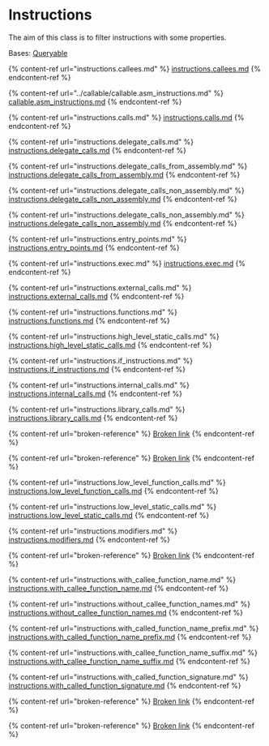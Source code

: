 # Instructions

The aim of this class is to filter instructions with some properties.

Bases: [Queryable](../internal/queryable/)

{% content-ref url="instructions.callees.md" %}
[instructions.callees.md](instructions.callees.md)
{% endcontent-ref %}

{% content-ref url="../callable/callable.asm_instructions.md" %}
[callable.asm\_instructions.md](../callable/callable.asm\_instructions.md)
{% endcontent-ref %}

{% content-ref url="instructions.calls.md" %}
[instructions.calls.md](instructions.calls.md)
{% endcontent-ref %}

{% content-ref url="instructions.delegate_calls.md" %}
[instructions.delegate\_calls.md](instructions.delegate\_calls.md)
{% endcontent-ref %}

{% content-ref url="instructions.delegate_calls_from_assembly.md" %}
[instructions.delegate\_calls\_from\_assembly.md](instructions.delegate\_calls\_from\_assembly.md)
{% endcontent-ref %}

{% content-ref url="instructions.delegate_calls_non_assembly.md" %}
[instructions.delegate\_calls\_non\_assembly.md](instructions.delegate\_calls\_non\_assembly.md)
{% endcontent-ref %}

{% content-ref url="instructions.delegate_calls_non_assembly.md" %}
[instructions.delegate\_calls\_non\_assembly.md](instructions.delegate\_calls\_non\_assembly.md)
{% endcontent-ref %}

{% content-ref url="instructions.entry_points.md" %}
[instructions.entry\_points.md](instructions.entry\_points.md)
{% endcontent-ref %}

{% content-ref url="instructions.exec.md" %}
[instructions.exec.md](instructions.exec.md)
{% endcontent-ref %}

{% content-ref url="instructions.external_calls.md" %}
[instructions.external\_calls.md](instructions.external\_calls.md)
{% endcontent-ref %}

{% content-ref url="instructions.functions.md" %}
[instructions.functions.md](instructions.functions.md)
{% endcontent-ref %}

{% content-ref url="instructions.high_level_static_calls.md" %}
[instructions.high\_level\_static\_calls.md](instructions.high\_level\_static\_calls.md)
{% endcontent-ref %}

{% content-ref url="instructions.if_instructions.md" %}
[instructions.if\_instructions.md](instructions.if\_instructions.md)
{% endcontent-ref %}

{% content-ref url="instructions.internal_calls.md" %}
[instructions.internal\_calls.md](instructions.internal\_calls.md)
{% endcontent-ref %}

{% content-ref url="instructions.library_calls.md" %}
[instructions.library\_calls.md](instructions.library\_calls.md)
{% endcontent-ref %}

{% content-ref url="broken-reference" %}
[Broken link](broken-reference)
{% endcontent-ref %}

{% content-ref url="broken-reference" %}
[Broken link](broken-reference)
{% endcontent-ref %}

{% content-ref url="instructions.low_level_function_calls.md" %}
[instructions.low\_level\_function\_calls.md](instructions.low\_level\_function\_calls.md)
{% endcontent-ref %}

{% content-ref url="instructions.low_level_static_calls.md" %}
[instructions.low\_level\_static\_calls.md](instructions.low\_level\_static\_calls.md)
{% endcontent-ref %}

{% content-ref url="instructions.modifiers.md" %}
[instructions.modifiers.md](instructions.modifiers.md)
{% endcontent-ref %}

{% content-ref url="broken-reference" %}
[Broken link](broken-reference)
{% endcontent-ref %}

{% content-ref url="instructions.with_callee_function_name.md" %}
[instructions.with\_callee\_function\_name.md](instructions.with\_callee\_function\_name.md)
{% endcontent-ref %}

{% content-ref url="instructions.without_callee_function_names.md" %}
[instructions.without\_callee\_function\_names.md](instructions.without\_callee\_function\_names.md)
{% endcontent-ref %}

{% content-ref url="instructions.with_called_function_name_prefix.md" %}
[instructions.with\_called\_function\_name\_prefix.md](instructions.with\_called\_function\_name\_prefix.md)
{% endcontent-ref %}

{% content-ref url="instructions.with_callee_function_name_suffix.md" %}
[instructions.with\_callee\_function\_name\_suffix.md](instructions.with\_callee\_function\_name\_suffix.md)
{% endcontent-ref %}

{% content-ref url="instructions.with_called_function_signature.md" %}
[instructions.with\_called\_function\_signature.md](instructions.with\_called\_function\_signature.md)
{% endcontent-ref %}

{% content-ref url="broken-reference" %}
[Broken link](broken-reference)
{% endcontent-ref %}

{% content-ref url="broken-reference" %}
[Broken link](broken-reference)
{% endcontent-ref %}
